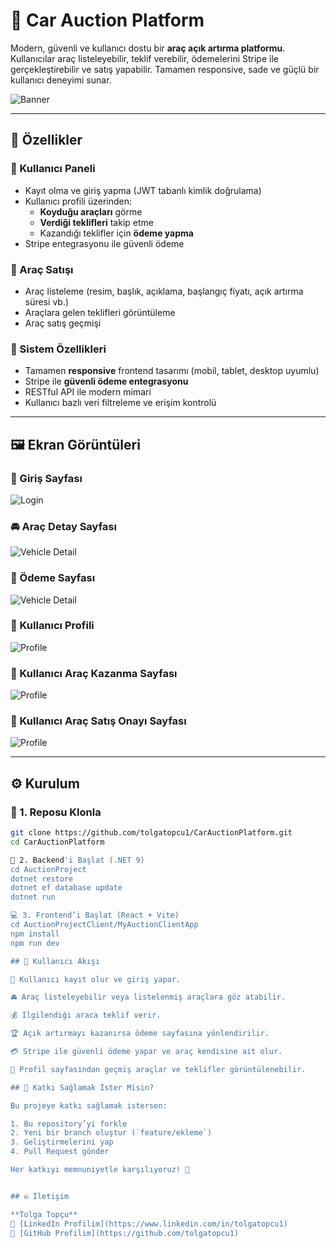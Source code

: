 # 🚗 Car Auction Platform

Modern, güvenli ve kullanıcı dostu bir **araç açık artırma platformu**. Kullanıcılar araç listeleyebilir, teklif verebilir, ödemelerini Stripe ile gerçekleştirebilir ve satış yapabilir. Tamamen responsive, sade ve güçlü bir kullanıcı deneyimi sunar.

![Banner](./screenshots/banner.png)

---

## 📱 Özellikler

### 👤 Kullanıcı Paneli
- Kayıt olma ve giriş yapma (JWT tabanlı kimlik doğrulama)
- Kullanıcı profili üzerinden:
  - **Koyduğu araçları** görme
  - **Verdiği teklifleri** takip etme
  - Kazandığı teklifler için **ödeme yapma**
- Stripe entegrasyonu ile güvenli ödeme

### 🚙 Araç Satışı
- Araç listeleme (resim, başlık, açıklama, başlangıç fiyatı, açık artırma süresi vb.)
- Araçlara gelen teklifleri görüntüleme
- Araç satış geçmişi

### 🧠 Sistem Özellikleri
- Tamamen **responsive** frontend tasarımı (mobil, tablet, desktop uyumlu)
- Stripe ile **güvenli ödeme entegrasyonu**
- RESTful API ile modern mimari
- Kullanıcı bazlı veri filtreleme ve erişim kontrolü

---

## 🖼️ Ekran Görüntüleri


### 🔐 Giriş Sayfası
![Login](./screenshots/login.png)

### 🚘 Araç Detay Sayfası
![Vehicle Detail](./screenshots/vehicle-detail.png)

### 💸 Ödeme Sayfası
![Vehicle Detail](./screenshots/payment1.png)


### 👤 Kullanıcı Profili
![Profile](./screenshots/profile.png)

### 👤 Kullanıcı Araç Kazanma Sayfası
![Profile](./screenshots/win.png)

### 👤 Kullanıcı Araç Satış Onayı Sayfası
![Profile](./screenshots/sell.png)

---

## ⚙️ Kurulum

### 🔽 1. Reposu Klonla
```bash
git clone https://github.com/tolgatopcu1/CarAuctionPlatform.git
cd CarAuctionPlatform

🔧 2. Backend'i Başlat (.NET 9)
cd AuctionProject
dotnet restore
dotnet ef database update
dotnet run

💻 3. Frontend’i Başlat (React + Vite)
cd AuctionProjectClient/MyAuctionClientApp
npm install
npm run dev

## 🔄 Kullanıcı Akışı

👤 Kullanıcı kayıt olur ve giriş yapar.

🚘 Araç listeleyebilir veya listelenmiş araçlara göz atabilir.

💰 İlgilendiği araca teklif verir.

🏆 Açık artırmayı kazanırsa ödeme sayfasına yönlendirilir.

💳 Stripe ile güvenli ödeme yapar ve araç kendisine ait olur.

👤 Profil sayfasından geçmiş araçlar ve teklifler görüntülenebilir.

## 🤝 Katkı Sağlamak İster Misin?

Bu projeye katkı sağlamak istersen:

1. Bu repository’yi forkle  
2. Yeni bir branch oluştur (`feature/ekleme`)  
3. Geliştirmelerini yap  
4. Pull Request gönder  

Her katkıyı memnuniyetle karşılıyoruz! 🙌


## ✉️ İletişim

**Tolga Topçu**  
💼 [LinkedIn Profilim](https://www.linkedin.com/in/tolgatopcu1)  
🐙 [GitHub Profilim](https://github.com/tolgatopcu1)


